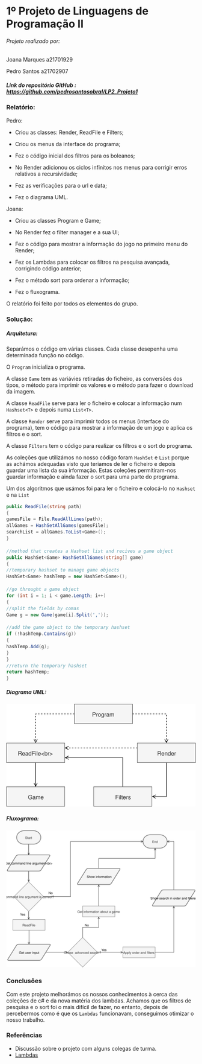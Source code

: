 # 1º Projeto de Linguagens de Programação II

###### Projeto realizado por:
Joana Marques a21701929 <p>
Pedro Santos a21702907

##### Link do repositório GitHub : https://github.com/pedrosantosobral/LP2_Projeto1

### Relatório:
Pedro: <p>
- Criou as classes: Render, ReadFile e Filters; <p>
- Criou os menus da interface do programa; <p>
- Fez o código inicial dos filtros para os boleanos; <p>
- No Render adicionou os ciclos infinitos nos menus para corrigir erros relativos a recursividade; <p> 
- Fez as verificações para o url e data; <p>
- Fez o diagrama UML. <p>

Joana: <p>
- Criou as classes Program e Game; <p>
- No Render fez o filter manager e a sua UI; <p>
- Fez o código para mostrar a informação do jogo no primeiro menu do Render; <p>
- Fez os Lambdas para colocar os filtros na pesquisa avançada, corrigindo código anterior; <p>
- Fez o método sort para ordenar a informação; <p>
- Fez o fluxograma. <p>

O relatório foi feito por todos os elementos do grupo.

### Solução:
##### Arquitetura:
Separámos o código em várias classes.
Cada classe desepenha uma determinada função no código. <p>
O `Program` inicializa o programa. <p>
A classe `Game` tem as variávies retiradas do ficheiro, as conversões dos tipos, o método para 
imprimir os valores e o método para fazer o download da imagem. <p>
A classe `ReadFile`  serve para ler o ficheiro e colocar a informação num `Hashset<T>` e depois numa `List<T>`. <p>
A classe `Render` serve para imprimir todos os menus (interface do programa), tem o código para 
mostrar a informação de um jogo e aplica os filtros e o sort. <p>
A classe `Filters` tem o código para realizar os filtros e o sort do programa. <p>

As coleções que utilizámos no nosso código foram `HashSet` e  `List` porque as achámos adequadas visto que
teriamos de ler o ficheiro e depois guardar uma lista da sua irformação. Estas coleções permitiram-nos guardar informação
e ainda fazer o sort para uma parte do programa.<p>

Um dos algoritmos que usámos foi para ler o ficheiro e colocá-lo no `Hashset` e na `List`

```cs
public ReadFile(string path)
{
gamesFile = File.ReadAllLines(path);
allGames = HashSetAllGames(gamesFile);
searchList = allGames.ToList<Game>();
}

//method that creates a Hashset list and recives a game object
public HashSet<Game> HashSetAllGames(string[] game)
{
//temporary hashset to manage game objects
HashSet<Game> hashTemp = new HashSet<Game>();

//go throught a game object
for (int i = 1; i < game.Length; i++)
{
//split the fields by comas
Game g = new Game(game[i].Split(','));

//add the game object to the temporary hashset
if (!hashTemp.Contains(g))
{
hashTemp.Add(g);
}
}
//return the temporary hashset
return hashTemp;
}
```

##### Diagrama UML:
![UML](UML.svg)
##### Fluxograma:
![Flowchart](Flowchart.svg)

### Conclusões
Com este projeto melhorámos os nossos conhecimentos à cerca das coleções de c# e da nova matéria dos lambdas.
Achamos que os filtros de pesquisa e o sort foi o mais difícil de fazer, no entanto, depois de percebermos
como é que os `Lambdas` funcionavam, conseguimos otimizar o nosso trabalho.

### Referências
* Discussão sobre o projeto com alguns colegas de turma.
* [Lambdas](hhttps://docs.microsoft.com/en-us/dotnet/csharp/programming-guide/statements-expressions-operators/lambda-expressions)
